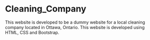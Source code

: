 # Cleaning_Company
This website is developed to be a dummy website for a local cleaning company located in Ottawa, Ontario. This website is developed using HTML, CSS and Bootstrap.
